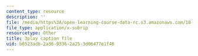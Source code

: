 ```yaml
---
content_type: resource
description: ''
file: /media/https%3A/open-learning-course-data-rc.s3.amazonaws.com/18-03sc-differential-equations-fall-2011/b6523adb2a3693362a253d06477e1f40_YQ7HEE8-OfA.srt
file_type: application/x-subrip
resourcetype: Other
title: 3play caption file
uid: b6523adb-2a36-9336-2a25-3d06477e1f40
---
```

